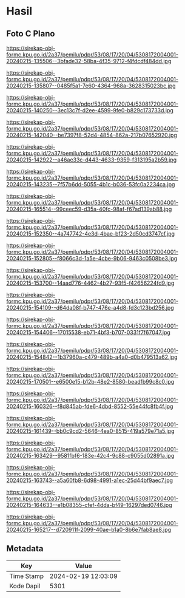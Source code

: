 # Hasil

## Foto C Plano

https://sirekap-obj-formc.kpu.go.id/2a37/pemilu/pdpr/53/08/17/20/04/5308172004001-20240215-135506--3bfade32-58ba-4f35-9712-f4fdcdf484dd.jpg

https://sirekap-obj-formc.kpu.go.id/2a37/pemilu/pdpr/53/08/17/20/04/5308172004001-20240215-135807--0485f5a1-7e60-4364-968a-3628315023bc.jpg

https://sirekap-obj-formc.kpu.go.id/2a37/pemilu/pdpr/53/08/17/20/04/5308172004001-20240215-140250--3ec13c7f-d2ee-4599-9fe0-b829c173733d.jpg

https://sirekap-obj-formc.kpu.go.id/2a37/pemilu/pdpr/53/08/17/20/04/5308172004001-20240215-142040--be7397f8-52d4-4854-862a-217b07652920.jpg

https://sirekap-obj-formc.kpu.go.id/2a37/pemilu/pdpr/53/08/17/20/04/5308172004001-20240215-142922--a46ae33c-d443-4633-9359-f313195a2b59.jpg

https://sirekap-obj-formc.kpu.go.id/2a37/pemilu/pdpr/53/08/17/20/04/5308172004001-20240215-143235--7f57b6dd-5055-4b1c-b036-53fc0a2234ca.jpg

https://sirekap-obj-formc.kpu.go.id/2a37/pemilu/pdpr/53/08/17/20/04/5308172004001-20240215-165514--99ceec59-d35a-40fc-98af-f67ad139ab88.jpg

https://sirekap-obj-formc.kpu.go.id/2a37/pemilu/pdpr/53/08/17/20/04/5308172004001-20240215-152350--4a747742-4e3d-4bae-bf23-2d50cd3747cf.jpg

https://sirekap-obj-formc.kpu.go.id/2a37/pemilu/pdpr/53/08/17/20/04/5308172004001-20240215-152805--f8066c3d-1a5e-4cbe-9b06-9463c0508be3.jpg

https://sirekap-obj-formc.kpu.go.id/2a37/pemilu/pdpr/53/08/17/20/04/5308172004001-20240215-153700--14aad776-4462-4b27-93f5-f42656224fd9.jpg

https://sirekap-obj-formc.kpu.go.id/2a37/pemilu/pdpr/53/08/17/20/04/5308172004001-20240215-154109--d64da08f-b747-476e-a4d8-fd3c123bd256.jpg

https://sirekap-obj-formc.kpu.go.id/2a37/pemilu/pdpr/53/08/17/20/04/5308172004001-20240215-154406--17015538-eb71-4bf3-b707-0331f7f67047.jpg

https://sirekap-obj-formc.kpu.go.id/2a37/pemilu/pdpr/53/08/17/20/04/5308172004001-20240215-154842--1b37960a-c479-489b-a4a0-d0b479513a62.jpg

https://sirekap-obj-formc.kpu.go.id/2a37/pemilu/pdpr/53/08/17/20/04/5308172004001-20240215-170501--e6500e15-b12b-48e2-8580-beadfb99c8c0.jpg

https://sirekap-obj-formc.kpu.go.id/2a37/pemilu/pdpr/53/08/17/20/04/5308172004001-20240215-160326--f8d845ab-fde6-4dbd-8552-55e44fc8fb4f.jpg

https://sirekap-obj-formc.kpu.go.id/2a37/pemilu/pdpr/53/08/17/20/04/5308172004001-20240215-161439--bb0c9cd2-5646-4ea0-8515-419a579e71a5.jpg

https://sirekap-obj-formc.kpu.go.id/2a37/pemilu/pdpr/53/08/17/20/04/5308172004001-20240215-163429--9581fbf6-183e-42c4-9c88-c9055d02891a.jpg

https://sirekap-obj-formc.kpu.go.id/2a37/pemilu/pdpr/53/08/17/20/04/5308172004001-20240215-163743--a5a60fb8-6d98-4991-a1ec-25d44bf9aec7.jpg

https://sirekap-obj-formc.kpu.go.id/2a37/pemilu/pdpr/53/08/17/20/04/5308172004001-20240215-164633--e1b08355-cfef-4dda-bf49-16297ded0746.jpg

https://sirekap-obj-formc.kpu.go.id/2a37/pemilu/pdpr/53/08/17/20/04/5308172004001-20240215-165217--d720911f-2099-40ae-b1a0-8b6e7fab8ae8.jpg


## Metadata

| Key        | Value               |
| ---------- | ------------------- |
| Time Stamp | 2024-02-19 12:03:09 |
| Kode Dapil | 5301                |




